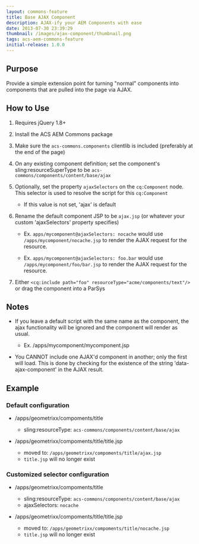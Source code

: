 ```yaml
---
layout: commons-feature
title: Base AJAX Component
description: AJAX-ify your AEM Components with ease
date: 2013-07-30 23:39:29
thumbnail: /images/ajax-component/thumbnail.png
tags: acs-aem-commons-feature
initial-release: 1.0.0
---
```


## Purpose

Provide a simple extension point for turning "normal" components into components that are pulled into the page via AJAX.

## How to Use

1. Requires jQuery 1.8+
2. Install the ACS AEM Commons package
3. Make sure the `acs-commons.components` clientlib is included (preferably at the end of the page)
4. On any existing component definition; set the component's sling:resourceSuperType to be `acs-commons/components/content/base/ajax`
5. Optionally, set the property `ajaxSelectors` on the `cq:Component` node. This selector is used to resolve the script for this `cq:Component`

    * If this value is not set, 'ajax' is default

6. Rename the default component JSP to be `ajax.jsp` (or whatever your custom 'ajaxSelectors' property specifies)

    * Ex. `apps/mycomponent@ajaxSelectors: nocache` would use `/apps/mycomponent/nocache.jsp` to render the AJAX request for the resource.

    * Ex. `apps/mycomponent@ajaxSelectors: foo.bar` would use `/apps/mycomponent/foo/bar.jsp` to render the AJAX request for the resource.

7. Either `<cq:include path="foo" resourceType="acme/components/text"/>` or drag the component into a ParSys


## Notes

* If you leave a default script with the same name as the component, the ajax functionality will be ignored and the component will render as usual.

  * Ex. /apps/mycomponent/mycomponent.jsp

* You CANNOT include one AJAX'd component in another; only the first will load. This is done by checking for the existence of the string 'data-ajax-component' in the AJAX result.


## Example

### Default configuration

* /apps/geometrixx/compoments/title

  * sling:resourceType: `acs-commons/components/content/base/ajax`

* /apps/geometrixx/compoments/title/title.jsp

  * moved to: `/apps/geometrixx/compoments/title/ajax.jsp`
  * `title.jsp` will no longer exist

### Customized selector configuration

* /apps/geometrixx/compoments/title

  * sling:resourceType: `acs-commons/components/content/base/ajax`
  * ajaxSelectors: `nocache`

* /apps/geometrixx/compoments/title/title.jsp

  * moved to: `/apps/geometrixx/compoments/title/nocache.jsp`
  * `title.jsp` will no longer exist

